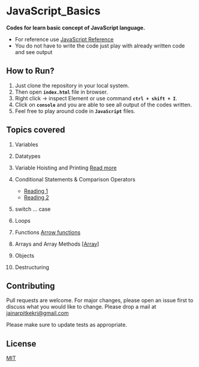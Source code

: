 
# JavaScript_Basics

__Codes for learn basic concept of JavaScript language.__

- For reference use [JavaScript Reference](https://github.com/arpitkekri/JavaScript_Basics/blob/master/JavaScript%20Reference.pdf)
- You do not have to write the code just play with already written code and see output

## How to Run?
1. Just clone the repository in your local system.
2. Then open **```index.html```** file in browser.
3. Right click -> inspect Element or use command **```ctrl + shift + I```**.
4. Click on **```console```** and you are able to see all output of the codes written.
5. Feel free to play around code in **```JavaScript```** files. 

## Topics covered
1. Variables

2. Datatypes

3. Variable Hoisting and Printing [Read more](https://scotch.io/tutorials/understanding-hoisting-in-javascript)

4. Conditional Statements & Comparison Operators
    - [Reading 1](https://www.codementor.io/@thinker3197/avoid-common-pitfalls-in-javascript-u0hzz2nfw)
    - [Reading 2](https://developer.mozilla.org/en-US/docs/Web/JavaScript/Equality_comparisons_and_sameness)

5. switch ... case

6. Loops

7. Functions [Arrow functions](https://developer.mozilla.org/en-US/docs/Web/JavaScript/Reference/Functions/Arrow_functions)

8. Arrays and Array Methods [[Array]](https://developer.mozilla.org/en-US/docs/Web/JavaScript/Reference/Global_Objects/Array)

9. Objects

10. Destructuring

## Contributing
Pull requests are welcome. For major changes, please open an issue first to discuss what you would like to change. Please drop a mail at jainarpitkekri@gmail.com 

Please make sure to update tests as appropriate.

## License
[MIT](https://choosealicense.com/licenses/mit/)
